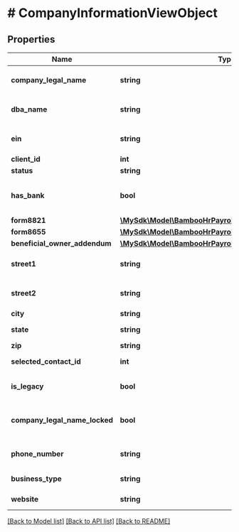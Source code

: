 # # CompanyInformationViewObject

## Properties

Name | Type | Description | Notes
------------ | ------------- | ------------- | -------------
**company_legal_name** | **string** | Legal name of the company | [optional]
**dba_name** | **string** | Doing Business As name | [optional]
**ein** | **string** | Employer Identification Number | [optional]
**client_id** | **int** | Client ID | [optional]
**status** | **string** | Client status | [optional]
**has_bank** | **bool** | Whether the client has a bank account | [optional]
**form8821** | [**\MySdk\Model\BambooHrPayrollDocumentStatusViewObject**](BambooHrPayrollDocumentStatusViewObject.md) |  | [optional]
**form8655** | [**\MySdk\Model\BambooHrPayrollDocumentStatusViewObject**](BambooHrPayrollDocumentStatusViewObject.md) |  | [optional]
**beneficial_owner_addendum** | [**\MySdk\Model\BambooHrPayrollDocumentStatusViewObject**](BambooHrPayrollDocumentStatusViewObject.md) |  | [optional]
**street1** | **string** | Street address line 1 | [optional]
**street2** | **string** | Street address line 2 | [optional]
**city** | **string** | City | [optional]
**state** | **string** | State abbreviation | [optional]
**zip** | **string** | ZIP code | [optional]
**selected_contact_id** | **int** | Selected contact ID | [optional]
**is_legacy** | **bool** | Whether this is a legacy client | [optional]
**company_legal_name_locked** | **bool** | Whether the company legal name is locked | [optional]
**phone_number** | **string** | Business phone number | [optional]
**business_type** | **string** | Type of business | [optional]
**website** | **string** | Company website URL | [optional]

[[Back to Model list]](../../README.md#models) [[Back to API list]](../../README.md#endpoints) [[Back to README]](../../README.md)
